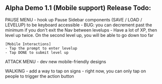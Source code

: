 Alpha Demo 1.1 (Mobile support) Release Todo:
----------------------------------

PAUSE MENU
    - hook up Pause Sidebar components (SAVE / LOAD / LEVELUP) to be keyboard accessible
        - BUG: you can decrement past the minimum if you don't exit the Nav between levelups
        - Have a lot of XP, then level up twice. On the second level up, you will be able to go down too far
        
    [Mobile Interactions]
    - Tap the prompt to enter levelup 
    - Tap DONE to submit level up
        
        
ATTACK MENU
    - dev new mobile-friendly designs

WALKING
    - add a way to tap on signs
        - right now, you can only tap on people to trigger the action button
